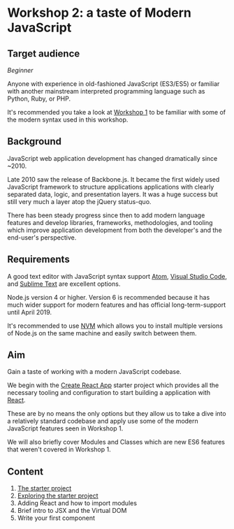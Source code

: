 # Workshop 2: a taste of Modern JavaScript

## Target audience

_Beginner_

Anyone with experience in old-fashioned JavaScript (ES3/ES5) or familiar with another mainstream interpreted programming language such as Python, Ruby, or PHP.

It's recommended you take a look at [Workshop 1](../1/overview.md) to be familiar with some of the modern syntax used in this workshop.

## Background

JavaScript web application development has changed dramatically since ~2010.

Late 2010 saw the release of Backbone.js. It became the first widely used JavaScript framework to structure applications applications with clearly separated data, logic, and presentation layers. It was a huge success but still very much a layer atop the jQuery status-quo.

There has been steady progress since then to add modern language features and develop libraries, frameworks, methodologies, and tooling which improve application development from both the developer's and the end-user's perspective.

## Requirements

A good text editor with JavaScript syntax support [Atom](https://atom.io/), [Visual Studio Code](https://code.visualstudio.com), and [Sublime Text](https://www.sublimetext.com/) are excellent options.

Node.js version 4 or higher. Version 6 is recommended because it has much wider support for modern features and has official long-term-support until April 2019.

It's recommended to use [NVM](https://github.com/creationix/nvm) which allows you to install multiple versions of Node.js on the same machine and easily switch between them.

## Aim

Gain a taste of working with a modern JavaScript codebase.

We begin with the [Create React App](https://github.com/facebookincubator/create-react-app) starter project which provides all the necessary tooling and configuration to start building a application with [React](https://facebook.github.io/react/).

These are by no means the only options but they allow us to take a dive into a relatively standard codebase and apply use some of the modern JavaScript features seen in Workshop 1.

We will also briefly cover Modules and Classes which are new ES6 features that weren't covered in Workshop 1.

## Content

1. [The starter project](./starter-project.md)
1. [Exploring the starter project](./exploring.md)
1. Adding React and how to import modules
1. Brief intro to JSX and the Virtual DOM
1. Write your first component
